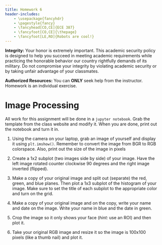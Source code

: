 ```yaml
---
title: Homework 6
header-includes:
    - \usepackage{fancyhdr}
    - \pagestyle{fancy}
    - \fancyhead[CO,CE]{ECE 387}
    - \fancyfoot[CO,CE]{\thepage}
    - \fancyfoot[LE,RO]{Robots are cool!}
---
```


**Integrity:** Your honor is extremely important.  This academic security policy is designed to help you succeed in meeting academic requirements while practicing the honorable behavior our country rightfully demands of its military.  Do not compromise your integrity by violating academic security or by taking unfair advantage of your classmates.

**Authorized Resources:** You can **ONLY** seek help from the instructor. Homework
is an individual exercise.

# Image Processing

All work for this assignment will be done in a `jupyter notebook`. Grab the
template from the class website and modify it. When you are done, print out
the notebook and turn it in.

1. Using the camera on your laptop, grab an image of yourself and display it
using `plt.imshow()`. Remember to convert the image from BGR to RGB colorspace.
Also, print out the size of the image in pixels

2. Create a 1x2 subplot (two images side by side) of your image. Have the left
image rotated counter clockwise 90 degrees and the right image inverted (flipped).

3. Make a copy of your original image and split out (separate) the red, green,
and blue planes. Then plot a 1x3 subplot of the histogram of your image. Make sure
to set the title of each subplot to the appropriate color and turn on the grid.

4. Make a copy of your original image and on the copy, write your name and date
on the image. Write your name in blue and the date in green.

5. Crop the image so it only shows your face (*hint:* use an ROI) and then plot
it.

6. Take your original RGB image and resize it so the image is 100x100 pixels (like
a thumb nail) and plot it.
